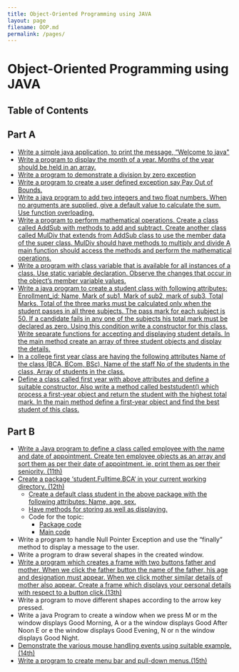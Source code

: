 ```yaml
---
title: Object-Oriented Programming using JAVA
layout: page
filename: OOP.md
permalink: /pages/
---
```


# Object-Oriented Programming using JAVA

## Table of Contents

## Part A

-   [Write a simple java application, to print the message, “Welcome to java"](/Semester%202/Object-Oriented%20Programming%20using%20JAVA/welcome.java)
-   [Write a program to display the month of a year. Months of the year should be held in an array.](/Semester%202/Object-Oriented%20Programming%20using%20JAVA/month_of_year.java)
-   [Write a program to demonstrate a division by zero exception](/Semester%202/Object-Oriented%20Programming%20using%20JAVA/divided_by_zero_exception.java)
-   [Write a program to create a user defined exception say Pay Out of Bounds.](/Semester%202/Object-Oriented%20Programming%20using%20JAVA/pay_out_of_bound.java)
-   [Write a java program to add two integers and two float numbers. When no arguments are supplied, give a default value to calculate the sum. Use function overloading.](/Semester%202/Object-Oriented%20Programming%20using%20JAVA/method_overload.java)
-   [Write a program to perform mathematical operations. Create a class called AddSub with methods to add and subtract. Create another class called MulDiv that extends from AddSub class to use the member data of the super class. MulDiv should have methods to multiply and divide A main function should access the methods and perform the mathematical operations.](/Semester%202/Object-Oriented%20Programming%20using%20JAVA/multi_math_opt.java)
-   [Write a program with class variable that is available for all instances of a class. Use static variable declaration. Observe the changes that occur in the object’s member variable values.](/Semester%202/Object-Oriented%20Programming%20using%20JAVA/static_variable_decl.java)
-   [Write a java program to create a student class with following attributes: Enrollment_id: Name, Mark of sub1, Mark of sub2, mark of sub3, Total Marks. Total of the three marks must be calculated only when the student passes in all three subjects. The pass mark for each subject is 50. If a candidate fails in any one of the subjects his total mark must be declared as zero. Using this condition write a constructor for this class. Write separate functions for accepting and displaying student details. In the main method create an array of three student objects and display the details.](/Semester%202/Object-Oriented%20Programming%20using%20JAVA/student_marks.java)
-   [In a college first year class are having the following attributes Name of the class (BCA, BCom, BSc), Name of the staff No of the students in the class, Array of students in the class.](/Semester%202/Object-Oriented%20Programming%20using%20JAVA/first_year_class.java)
-   [Define a class called first year with above attributes and define a suitable constructor. Also write a method called beststudent() which process a first-year object and return the student with the highest total mark. In the main method define a first-year object and find the best student of this class.](/Semester%202/Object-Oriented%20Programming%20using%20JAVA/best_student.java)
## Part B
-   [Write a Java program to define a class called employee with the name and date of appointment. Create ten employee objects as an array and sort them as per their date of appointment. ie, print them as per their seniority. (11th)](/Semester%202/Object-Oriented%20Programming%20using%20JAVA/emp_array_sort.java)
-   [Create a package ‘student.Fulltime.BCA‘ in your current working directory. (12th)](/Semester%202/Object-Oriented%20Programming%20using%20JAVA/student_info_package_prgm.java)
    -   [Create a default class student in the above package with the following attributes: Name, age, sex.](/Semester%202/Object-Oriented%20Programming%20using%20JAVA/student_info_package_prgm.java)
    -   [Have methods for storing as well as displaying.](/Semester%202/Object-Oriented%20Programming%20using%20JAVA/student_info_package_prgm.java)
    - Code for the topic:
        - [Package code](/Semester%202/Object-Oriented%20Programming%20using%20JAVA/BCA/bca_student_package.java)
        - [Main code](/Semester%202/Object-Oriented%20Programming%20using%20JAVA/student_info_package_prgm.java)
-   Write a program to handle Null Pointer Exception and use the “finally” method to display a message to the user.
-   Write a program to draw several shapes in the created window.
-   [Write a program which creates a frame with two buttons father and mother. When we click the father button the name of the father, his age and designation must appear. When we click mother similar details of mother also appear. Create a frame which displays your personal details with respect to a button click.(13th)](/Semester%202/Object-Oriented%20Programming%20using%20JAVA/display_FandM_details.java)
-   Write a program to move different shapes according to the arrow key pressed.
-   Write a java Program to create a window when we press M or m the window displays Good Morning, A or a the window displays Good After Noon E or e the window displays Good Evening, N or n the window displays Good Night.
-   [Demonstrate the various mouse handling events using suitable example.(14th)](/Semester%202/Object-Oriented%20Programming%20using%20JAVA/mouse_handling.java)
-   [Write a program to create menu bar and pull-down menus.(15th)](/Semester%202/Object-Oriented%20Programming%20using%20JAVA/pull_down_menu.java)

